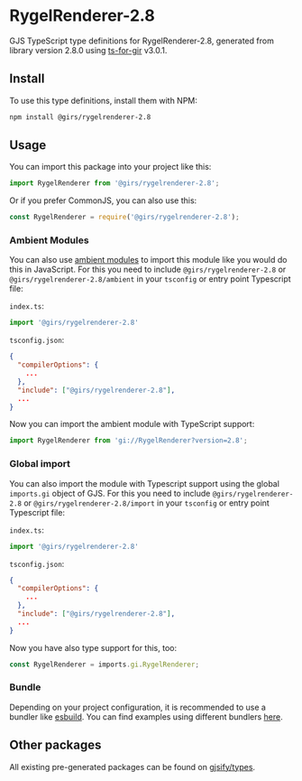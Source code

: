 
# RygelRenderer-2.8

GJS TypeScript type definitions for RygelRenderer-2.8, generated from library version 2.8.0 using [ts-for-gir](https://github.com/gjsify/ts-for-gir) v3.0.1.


## Install

To use this type definitions, install them with NPM:
```bash
npm install @girs/rygelrenderer-2.8
```

## Usage

You can import this package into your project like this:
```ts
import RygelRenderer from '@girs/rygelrenderer-2.8';
```

Or if you prefer CommonJS, you can also use this:
```ts
const RygelRenderer = require('@girs/rygelrenderer-2.8');
```

### Ambient Modules

You can also use [ambient modules](https://github.com/gjsify/ts-for-gir/tree/main/packages/cli#ambient-modules) to import this module like you would do this in JavaScript.
For this you need to include `@girs/rygelrenderer-2.8` or `@girs/rygelrenderer-2.8/ambient` in your `tsconfig` or entry point Typescript file:

`index.ts`:
```ts
import '@girs/rygelrenderer-2.8'
```

`tsconfig.json`:
```json
{
  "compilerOptions": {
    ...
  },
  "include": ["@girs/rygelrenderer-2.8"],
  ...
}
```

Now you can import the ambient module with TypeScript support: 

```ts
import RygelRenderer from 'gi://RygelRenderer?version=2.8';
```

### Global import

You can also import the module with Typescript support using the global `imports.gi` object of GJS.
For this you need to include `@girs/rygelrenderer-2.8` or `@girs/rygelrenderer-2.8/import` in your `tsconfig` or entry point Typescript file:

`index.ts`:
```ts
import '@girs/rygelrenderer-2.8'
```

`tsconfig.json`:
```json
{
  "compilerOptions": {
    ...
  },
  "include": ["@girs/rygelrenderer-2.8"],
  ...
}
```

Now you have also type support for this, too:

```ts
const RygelRenderer = imports.gi.RygelRenderer;
```

### Bundle

Depending on your project configuration, it is recommended to use a bundler like [esbuild](https://esbuild.github.io/). You can find examples using different bundlers [here](https://github.com/gjsify/ts-for-gir/tree/main/examples).

## Other packages

All existing pre-generated packages can be found on [gjsify/types](https://github.com/gjsify/types).

